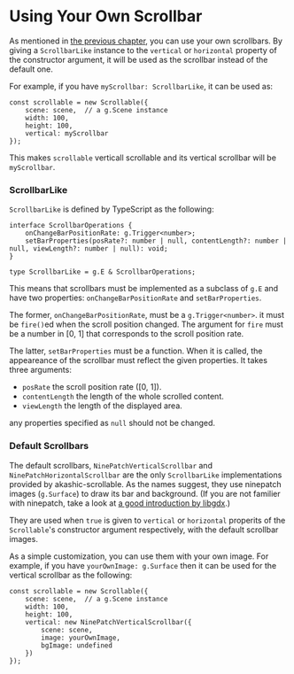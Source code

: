 # Using Your Own Scrollbar

As mentioned in [the previous chapter][opts], you can use your own scrollbars.
By giving a `ScrollbarLike` instance to the `vertical` or `horizontal` property of the constructor argument,
it will be used as the scrollbar instead of the default one.

For example, if you have `myScrollbar: ScrollbarLike`, it can be used as:

```
const scrollable = new Scrollable({
	scene: scene,  // a g.Scene instance
	width: 100,
	height: 100,
	vertical: myScrollbar
});
```

This makes `scrollable` verticall scrollable and its vertical scrollbar will be `myScrollbar`.

### ScrollbarLike

`ScrollbarLike` is defined by TypeScript as the following:

```
interface ScrollbarOperations {
	onChangeBarPositionRate: g.Trigger<number>;
	setBarProperties(posRate?: number | null, contentLength?: number | null, viewLength?: number | null): void;
}

type ScrollbarLike = g.E & ScrollbarOperations;
```

This means that scrollbars must be implemented as a subclass of `g.E` and have two properties:
`onChangeBarPositionRate` and `setBarProperties`.

The former, `onChangeBarPositionRate`, must be a `g.Trigger<number>`.
it must be `fire()`ed when the scroll position changed.
The argument for `fire` must be a number in [0, 1] that corresponds to the scroll position rate.

The latter, `setBarProperties` must be a function.
When it is called, the appeareance of the scrollbar must reflect the given properties.
It takes three arguments:

 * `posRate` the scroll position rate ([0, 1]).
 * `contentLength` the length of the whole scrolled content.
 * `viewLength` the length of the displayed area.

any properties specified as `null` should not be changed.

### Default Scrollbars

The default scrollbars, `NinePatchVerticalScrollbar` and `NinePatchHorizontalScrollbar` are
the only `ScrollbarLike` implementations provided by akashic-scrollable.
As the names suggest, they use ninepatch images (`g.Surface`) to draw its bar and background.
(If you are not familier with ninepatch, take a look at [a good introduction by libgdx][9patch].)

They are used when `true` is given to `vertical` or `horizontal` properits of the `Scrollable`'s constructor argument respectively,
with the default scrollbar images.

As a simple customization, you can use them with your own image.
For example, if you have `yourOwnImage: g.Surface` then it can be used for the vertical scrollbar as the following:

```
const scrollable = new Scrollable({
	scene: scene,  // a g.Scene instance
	width: 100,
	height: 100,
	vertical: new NinePatchVerticalScrollbar({
		scene: scene,
		image: yourOwnImage,
		bgImage: undefined
	})
});
```

[opts]: ./options.md
[9patch]: https://github.com/libgdx/libgdx/wiki/Ninepatches
